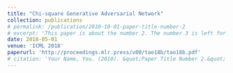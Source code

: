 ```yaml
---
title: "Chi-square Generative Adversarial Network"
collection: publications
# permalink: /publication/2010-10-01-paper-title-number-2
# excerpt: 'This paper is about the number 2. The number 3 is left for future work.'
date: 2018-05-01
venue: 'ICML 2018'
paperurl: 'http://proceedings.mlr.press/v80/tao18b/tao18b.pdf'
# citation: 'Your Name, You. (2010). &quot;Paper Title Number 2.&quot; <i>Journal 1</i>. 1(2).'
---
```



<!-- [Download paper here](http://proceedings.mlr.press/v80/tao18b/tao18b.pdf) -->

